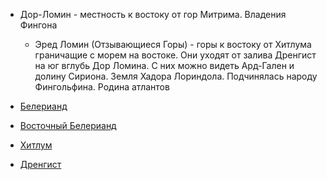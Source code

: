 *   Дор-Ломин - местность к востоку от гор Митрима. Владения Фингона
    *   Эред Ломин (Отзывающиеся Горы) - горы к востоку от Хитлума
        граничащие с морем на востоке. Они уходят от залива Дренгист на юг
        вглубь Дор Ломина. С них можно видеть Ард-Гален и долину Сириона.
        Земля Хадора Лориндола. Подчинялась народу Фингольфина. Родина
        атлантов


*   [Белерианд](index.md)
*   [Восточный Белерианд](Восточный%20Белерианд.md)
*   [Хитлум](Хитлум.md)
*   [Дренгист](Дренгист.md)
